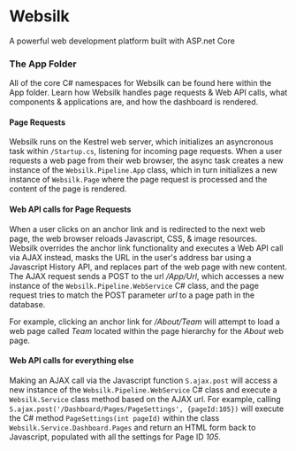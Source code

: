 ﻿# Websilk
A powerful web development platform built with ASP.net Core

### The App Folder
All of the core C# namespaces for Websilk can be found here within the App folder. Learn how Websilk handles page requests & Web API calls, what components & applications are, and how the dashboard is rendered.

#### Page Requests
Websilk runs on the Kestrel web server, which initializes an asyncronous task within `/Startup.cs`, listening for incoming page requests. When a user requests a web page from their web browser, the async task creates a new instance of the `Websilk.Pipeline.App` class, which in turn initializes a new instance of `Websilk.Page` where the page request is processed and the content of the page is rendered.

#### Web API calls for Page Requests
When a user clicks on an anchor link and is redirected to the next web page, the web browser reloads Javascript, CSS, & image resources. Websilk overrides the anchor link functionality and executes a Web API call via AJAX instead, masks the URL in the user's address bar using a Javascript History API, and replaces part of the web page with new content. The AJAX request sends a POST to the url */App/Url*, which accesses a new instance of the `Websilk.Pipeline.WebService` C# class, and the page request tries to match the POST parameter *url* to a page path in the database.

For example, clicking an anchor link for */About/Team* will attempt to load a web page called *Team* located within the page hierarchy for the *About* web page.

#### Web API calls for everything else
Making an AJAX call via the Javascript function `S.ajax.post` will access a new instance of the `Websilk.Pipeline.WebService` C# class and execute a `Websilk.Service` class method based on the AJAX url. For example, calling `S.ajax.post('/Dashboard/Pages/PageSettings', {pageId:105})` will execute the C# method `PageSettings(int pageId)` within the class `Websilk.Service.Dashboard.Pages` and return an HTML form back to Javascript, populated with all the settings for Page ID *105*. 